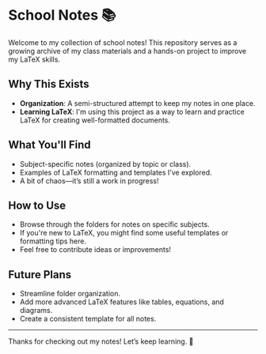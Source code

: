 # School Notes 📚  

Welcome to my collection of school notes! This repository serves as a growing archive of my class materials and a hands-on project to improve my LaTeX skills.  

## Why This Exists  
- **Organization**: A semi-structured attempt to keep my notes in one place.  
- **Learning LaTeX**: I'm using this project as a way to learn and practice LaTeX for creating well-formatted documents.  

## What You'll Find  
- Subject-specific notes (organized by topic or class).  
- Examples of LaTeX formatting and templates I’ve explored.  
- A bit of chaos—it’s still a work in progress!  

## How to Use  
- Browse through the folders for notes on specific subjects.  
- If you're new to LaTeX, you might find some useful templates or formatting tips here.  
- Feel free to contribute ideas or improvements!  

## Future Plans  
- Streamline folder organization.  
- Add more advanced LaTeX features like tables, equations, and diagrams.  
- Create a consistent template for all notes.  

---

Thanks for checking out my notes! Let’s keep learning. 🚀  
